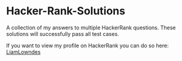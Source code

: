# Hacker-Rank-Solutions
A collection of my answers to multiple HackerRank questions.  These solutions will successfully pass all test cases.

If you want to view my profile on HackerRank you can do so here: [LiamLowndes](https://www.hackerrank.com/LiamLowndes)

